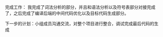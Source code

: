 完成工作：  我完成了词法分析的部分，并且和语法分析以及符号表部分对接完成了，之后完成了编译后端的中间代码优化以及目标代码生成部分。

下一步的计划：小组成员沟通交流，对整个项目进行整合，调试完成最后代码的生成
